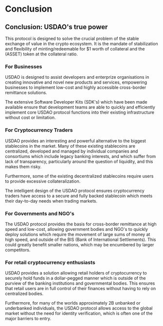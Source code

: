 # Conclusion

## Conclusion: USDAO's true power

This protocol is designed to solve the crucial problem of the stable exchange of value in the crypto ecosystem. It is the mandate of stabilization and flexibility of minting/redeemable for $1 worth of collateral and the (ASSET) token at the collateral ratio.​

### For Businesses

USDAO is designed to assist developers and enterprize organisations in creating innovative and novel new products and services, empowering businesses to implement low-cost and highly accessible cross-border remittance solutions.

The extensive Software Developer Kits (SDK's) which have been made available ensure that development teams are able to quickly and efficiently implement core USDAO protocol functions into their existing infrastructure without cost or limitation.&#x20;

### For Cryptocurrency Traders

USDAO provides an interesting and powerful alternative to the biggest stablecoins in the market. Many of these existing stablecoins are centralized, developed and managed by individual companies and consortiums which include legacy banking interests, and which suffer from lack of transparency, particularly around the question of liquidity, and this makes them risky.&#x20;

Furthermore, some of the existing decentralized stablecoins require users to provide excessive collateralization.&#x20;

The intelligent design of the USDAO protocol ensures cryptocurrency traders have access to a secure and fully backed stablecoin which meets their day-to-day needs when trading markets.&#x20;

### For Governments and NGO's

The USDAO protocol provides the basis for cross-border remittance at high speed and low-cost, allowing government bodies and NGO's to quickly deploy solutions which require the movement of large sums of money at high speed, and outside of the BIS (Bank of International Settlements). This could greatly benefit smaller nations, which may be encumbered by larger competitors.&#x20;

### For retail cryptocurrency enthusiasts

USDAO provides a solution allowing retail holders of cryptocurrency to securely hold funds in a dollar-pegged manner which is outside of the purview of the banking institutions and governmental bodies. This ensures that retail users are in full control of their finances without having to rely on centralized bodies.&#x20;

Furthermore, for many of the worlds approximately 2B unbanked or underbanked individuals, the USDAO protocol allows access to the global market without the need for identity verification, which is often one of the major barriers to entry.&#x20;
